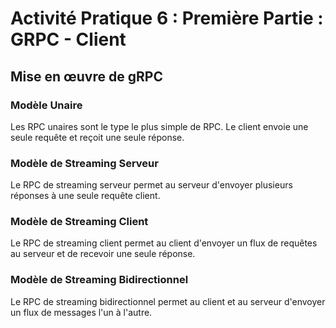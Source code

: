 # Activité Pratique 6 : Première Partie : GRPC - Client 

## Mise en œuvre de gRPC

### Modèle Unaire

Les RPC unaires sont le type le plus simple de RPC. Le client envoie une seule requête et reçoit une seule réponse.

### Modèle de Streaming Serveur

Le RPC de streaming serveur permet au serveur d'envoyer plusieurs réponses à une seule requête client.

### Modèle de Streaming Client

Le RPC de streaming client permet au client d'envoyer un flux de requêtes au serveur et de recevoir une seule réponse.

### Modèle de Streaming Bidirectionnel

Le RPC de streaming bidirectionnel permet au client et au serveur d'envoyer un flux de messages l'un à l'autre.

